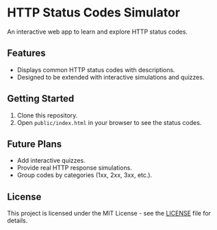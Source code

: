 # HTTP Status Codes Simulator

An interactive web app to learn and explore HTTP status codes.

## Features

- Displays common HTTP status codes with descriptions.
- Designed to be extended with interactive simulations and quizzes.

## Getting Started

1. Clone this repository.
2. Open `public/index.html` in your browser to see the status codes.

## Future Plans

- Add interactive quizzes.
- Provide real HTTP response simulations.
- Group codes by categories (1xx, 2xx, 3xx, etc.).

## License

This project is licensed under the MIT License - see the [LICENSE](LICENSE) file for details.
